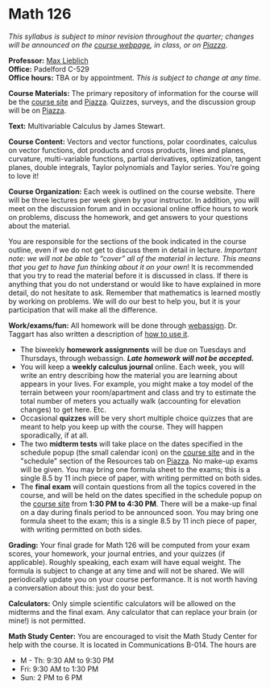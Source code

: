 # Math 126

*This syllabus is subject to minor revision throughout the quarter; changes will be announced on the [course webpage](http://maxlieblich.github.io/math126), in class, or on [Piazza](http://piazza.com/washington/fall2014/math126gi/home)*.

**Professor:** [Max Lieblich](http://www.math.washington.edu/~lieblich/)  
**Office:** Padelford C-529  
**Office hours:** TBA or by appointment. *This is subject to change at any time.*

**Course Materials:** The primary repository of information for the course will be the [course site](http://maxlieblich.github.io/math126) and [Piazza](http://piazza.com/washington/fall2014/math126gi/home). Quizzes, surveys, and the discussion group will be on [Piazza](http://piazza.com/washington/fall2014/math126gi/home).

**Text:** Multivariable Calculus by James Stewart.

**Course Content:** Vectors and vector functions, polar coordinates, calculus on vector functions, dot products and cross products, lines and planes, curvature, multi-variable functions, partial derivatives, optimization, tangent planes, double integrals, Taylor polynomials and Taylor series. You're going to love it!

**Course Organization:** Each week is outlined on the course website. There will be three lectures per week given by your instructor. In addition, you will meet on the discussion forum and in occasional online office hours to work on problems, discuss the homework, and get answers to your questions about the material.

You are responsible for the sections of the book indicated in the course outline, even if we do not get to discuss them in detail in lecture. *Important note: we will not be able to “cover” all of the material in lecture. This means that you get to have fun thinking about it on your own*! It is recommended that you try to read the material before it is discussed in class. If there is anything that you do not understand or would like to have explained in more detail, do not hesitate to ask. Remember that mathematics is learned mostly by working on problems. We will do our best to help you, but it is your participation that will make all the difference.

**Work/exams/fun:** All homework will be done through [webassign](https://www.webassign.net/washington/login.html). Dr. Taggart has also written a description of [how to use it](http://www.math.washington.edu/~taggart/m126/howtowebassign.html).

-   The biweekly **homework assignments** will be due on Tuesdays and Thursdays, through webassign. ***Late homework will not be accepted.***
-   You will keep a **weekly calculus journal** online. Each week, you
    will write an entry describing how the material you are learning
    about appears in your lives. For example, you might make a toy model
    of the terrain between your room/apartment and class and try to
    estimate the total number of meters you actually walk (accounting
    for elevation changes) to get here. Etc.
-   Occasional **quizzes** will be very short multiple choice quizzes
    that are meant to help you keep up with the course. They will happen
    sporadically, if at all.
-   The two **midterm tests** will take place on the dates specified in
    the schedule popup (the small calendar icon) on the [course
    site](http://www.math.washington.edu/~lieblich/Math126/all.html) and in the "schedule" section of the Resources tab on  [Piazza](http://piazza.com/washington/fall2014/math126gi/home). No
    make-up exams will be given. You may bring one formula sheet to the
    exams; this is a single 8.5 by 11 inch piece of paper, with writing
    permitted on both sides.
-   The **final exam** will contain questions from all the topics
    covered in the course, and will be held on the dates specified in
    the schedule popup on the [course
    site](http://www.math.washington.edu/~lieblich/Math126/all.html)
    from **1:30 PM to 4:30 PM**. There will be a make-up final on a day
    during finals period to be announced soon. You may bring one formula
    sheet to the exam; this is a single 8.5 by 11 inch piece of paper,
    with writing permitted on both sides.

**Grading:** Your final grade for Math 126 will be computed from your exam scores, your homework, your journal entries, and your quizzes (if applicable). Roughly speaking, each exam will have equal weight. The formula is subject to change at any time and will not be shared. We will periodically update you on your course performance. It is not worth having a conversation about this: just do your best.

**Calculators:** Only simple scientific calculators will be allowed on the midterms and the final exam. Any calculator that can replace your brain (or mine!) is not permitted.

**Math Study Center:** You are encouraged to visit the Math Study Center for help with the course. It is located in Communications B-014. The hours are

-   M - Th: 9:30 AM to 9:30 PM
-   Fri: 9:30 AM to 1:30 PM
-   Sun: 2 PM to 6 PM

